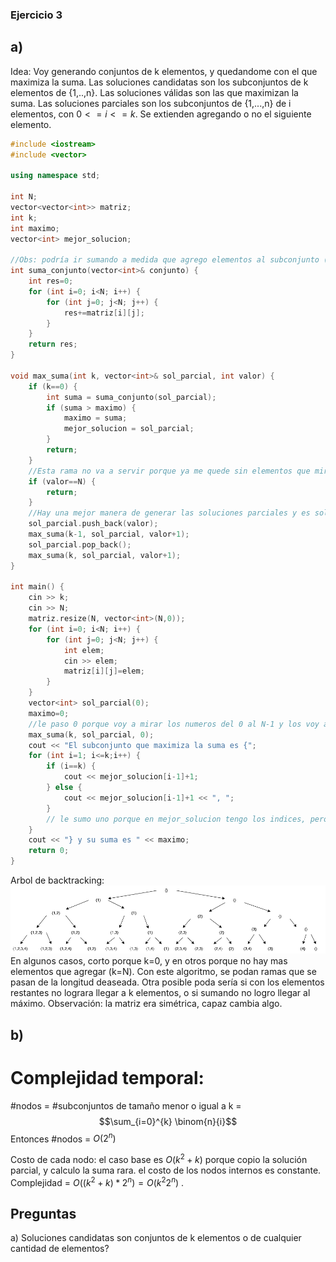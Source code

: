 ### Ejercicio 3
## a)
Idea: Voy generando conjuntos de k elementos, y quedandome con el que maximiza la suma. 
Las soluciones candidatas son los subconjuntos de k elementos de {1,..,n}. 
Las soluciones válidas son las que maximizan la suma. 
Las soluciones parciales son los subconjuntos de {1,...,n} de i elementos, con $0<=i<=k$. Se extienden agregando o no el siguiente elemento. 

```cpp
#include <iostream>
#include <vector>

using namespace std;

int N;
vector<vector<int>> matriz;
int k;
int maximo;
vector<int> mejor_solucion;

//Obs: podría ir sumando a medida que agrego elementos al subconjunto (si agrego i, recorro todo el subconjunto y para cada elemento j, sumo a la suma total M[j][i]+M[i][j] y ademas sumo M[i][i]) 
int suma_conjunto(vector<int>& conjunto) {
    int res=0;
    for (int i=0; i<N; i++) {
        for (int j=0; j<N; j++) {
            res+=matriz[i][j];
        }
    }
    return res;
}

void max_suma(int k, vector<int>& sol_parcial, int valor) {
    if (k==0) {
        int suma = suma_conjunto(sol_parcial);
        if (suma > maximo) {
            maximo = suma;
            mejor_solucion = sol_parcial;
        }
        return;
    }
    //Esta rama no va a servir porque ya me quede sin elementos que mirar, y no complete los k elementos porque k!=0
    if (valor==N) {
        return;
    }
    //Hay una mejor manera de generar las soluciones parciales y es solo agregar al que tengo actualmetne los de indice mayor. Asi no se repiten subconjuntos
    sol_parcial.push_back(valor);
    max_suma(k-1, sol_parcial, valor+1);
    sol_parcial.pop_back();
    max_suma(k, sol_parcial, valor+1);
}

int main() {
    cin >> k;
    cin >> N;
    matriz.resize(N, vector<int>(N,0));
    for (int i=0; i<N; i++) {
        for (int j=0; j<N; j++) {
            int elem;
            cin >> elem;
            matriz[i][j]=elem;
        }
    }
    vector<int> sol_parcial(0);
    maximo=0;
    //le paso 0 porque voy a mirar los numeros del 0 al N-1 y los voy a ir agregando al conjunto. Empiezo por el 0.
    max_suma(k, sol_parcial, 0);
    cout << "El subconjunto que maximiza la suma es {";
    for (int i=1; i<=k;i++) {
        if (i==k) {
            cout << mejor_solucion[i-1]+1;
        } else {
            cout << mejor_solucion[i-1]+1 << ", ";
        }
        // le sumo uno porque en mejor_solucion tengo los indices, pero como I empieza a sumar en 1 hay q arreglar eso
    }
    cout << "} y su suma es " << maximo;
    return 0;
}
```

Arbol de backtracking: 
![3a](/Practica%201/images/backtracking_3a.png)
En algunos casos, corto porque k=0, y en otros porque no hay mas elementos que agregar (k=N). 
Con este algoritmo, se podan ramas que se pasan de la longitud deaseada. Otra posible poda sería si con los elementos restantes no lograra llegar a k elementos, o si sumando no logro llegar al máximo. 
Observación: la matriz era simétrica, capaz cambia algo. 

## b) 
# Complejidad temporal: 
#nodos = #subconjuntos de tamaño menor o igual a k = $$\sum_{i=0}^{k} \binom{n}{i}$$
Entonces #nodos = $O(2^n)$

Costo de cada nodo: el caso base es $O(k^2+k)$ porque copio la solución parcial, y calculo la suma rara. el costo de los nodos internos es constante. 
Complejidad = $O((k^2+k)*2^n) = O(k^{2}2^{n})$ . 

## Preguntas
a) Soluciones candidatas son conjuntos de k elementos o de cualquier cantidad de elementos? 
